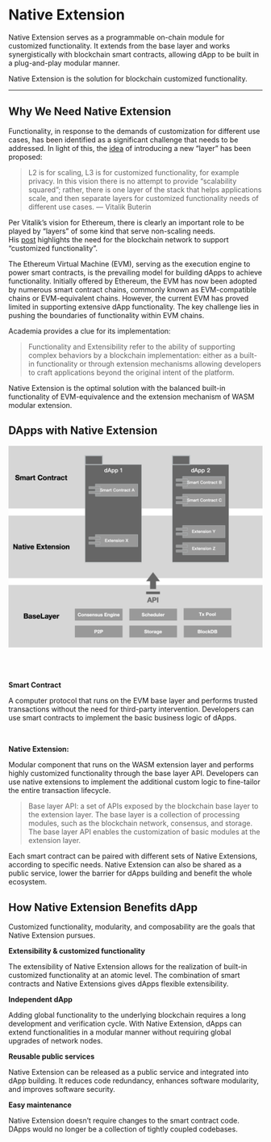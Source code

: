 # Native Extension

<!-- ## What is Native Extension -->

Native Extension serves as a programmable on-chain module for customized functionality. It extends from the base layer and works synergistically with blockchain smart contracts, allowing dApp to be built in a plug-and-play modular manner.

Native Extension is the solution for blockchain customized functionality. 

---

## Why We Need Native Extension

Functionality, in response to the demands of customization for different use cases, has been identified as a significant challenge that needs to be addressed. In light of this, the [idea](https://vitalik.ca/general/2022/09/17/layer_3.html) of introducing a new “layer” has been proposed:

> L2 is for scaling, L3 is for customized functionality, for example privacy. In this vision there is no attempt to provide “scalability squared”; rather, there is one layer of the stack that helps applications scale, and then separate layers for customized functionality needs of different use cases. — Vitalik Buterin

Per Vitalik’s vision for Ethereum, there is clearly an important role to be played by “layers” of some kind that serve non-scaling needs. His [post](https://vitalik.ca/general/2022/09/17/layer_3.html) highlights the need for the blockchain network to support “customized functionality”.

The Ethereum Virtual Machine (EVM), serving as the execution engine to power smart contracts, is the prevailing model for building dApps to achieve functionality. Initially offered by Ethereum, the EVM has now been adopted by numerous smart contract chains, commonly known as EVM-compatible chains or EVM-equivalent chains. However, the current EVM has proved limited in supporting extensive dApp functionality. The key challenge lies in pushing the boundaries of functionality within EVM chains.

Academia provides a clue for its implementation:

> Functionality and Extensibility refer to the ability of supporting complex behaviors by a blockchain implementation: either as a built-in functionality or through extension mechanisms allowing developers to craft applications beyond the original intent of the platform.

Native Extension is the optimal solution with the balanced built-in functionality of EVM-equivalence and the extension mechanism of WASM modular extension. 

## DApps with Native Extension

![seventy_p](./img/2.png)

<br />
<br />

**Smart Contract**

A computer protocol that runs on the EVM base layer and performs trusted transactions without the need for third-party intervention. Developers can use smart contracts to implement the basic business logic of dApps.

<br />

**Native Extension:**

Modular component that runs on the WASM extension layer and performs highly customized functionality through the base layer API. Developers can use native extensions to implement the additional custom logic to fine-tailor the entire transaction lifecycle.

> Base layer API: a set of APIs exposed by the blockchain base layer to the extension layer. The base layer is a collection of processing modules, such as the blockchain network, consensus, and storage. The base layer API enables the customization of basic modules at the extension layer. 

Each smart contract can be paired with different sets of Native Extensions, according to specific needs. Native Extension can also be shared as a public service, lower the barrier for dApps building and benefit the whole ecosystem.

## How Native Extension Benefits dApp

Customized functionality, modularity, and composability are the goals that Native Extension pursues.

**Extensibility & customized functionality**

The extensibility of Native Extension allows for the realization of built-in customized functionality at an atomic level. The combination of smart contracts and Native Extensions gives dApps flexible extensibility.

**Independent dApp**

Adding global functionality to the underlying blockchain requires a long development and verification cycle. With Native Extension, dApps can extend functionalities in a modular manner without requiring global upgrades of network nodes.

**Reusable public services**

Native Extension can be released as a public service and integrated into dApp building. It reduces code redundancy, enhances software modularity, and improves software security.

**Easy maintenance**

Native Extension doesn’t require changes to the smart contract code. DApps would no longer be a collection of tightly coupled codebases. 
